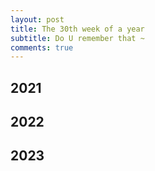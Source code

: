 ```yaml
---
layout: post
title: The 30th week of a year
subtitle: Do U remember that ~
comments: true
---
```





## 2021


## 2022


## 2023
